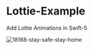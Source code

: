 # Lottie-Example
Add Lottie Animations in Swift-5


![18168-stay-safe-stay-home](https://user-images.githubusercontent.com/5318790/80233617-2f862100-8670-11ea-8fe7-a039084538cb.gif)
